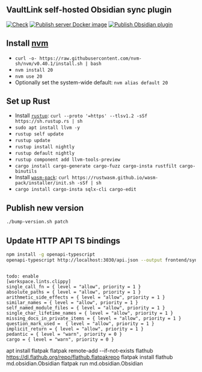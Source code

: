 ## VaultLink self-hosted Obsidian sync plugin

[![Check](https://github.com/schmelczer/vault-link/actions/workflows/check.yml/badge.svg)](https://github.com/schmelczer/vault-link/actions/workflows/check.yml)
[![Publish server Docker image](https://github.com/schmelczer/vault-link/actions/workflows/publish-docker.yml/badge.svg)](https://github.com/schmelczer/vault-link/actions/workflows/publish-docker.yml)
[![Publish Obsidian plugin](https://github.com/schmelczer/vault-link/actions/workflows/publish-plugin.yml/badge.svg)](https://github.com/schmelczer/vault-link/actions/workflows/publish-plugin.yml)


## Install [nvm](https://github.com/nvm-sh/nvm)

- `curl -o- https://raw.githubusercontent.com/nvm-sh/nvm/v0.40.1/install.sh | bash`
- `nvm install 20`
- `nvm use 20`
- Optionally set the system-wide default: `nvm alias default 20`


## Set up Rust

- Install [`rustup`](https://rustup.rs): `curl --proto '=https' --tlsv1.2 -sSf https://sh.rustup.rs | sh`
- `sudo apt install llvm -y`
- `rustup self update`
- `rustup update`
- `rustup install nightly`
- `rustup default nightly`
- `rustup component add llvm-tools-preview`
- `cargo install cargo-generate cargo-fuzz cargo-insta rustfilt cargo-binutils`
- Install [`wasm-pack`](https://rustwasm.github.io/wasm-pack/installer): `curl https://rustwasm.github.io/wasm-pack/installer/init.sh -sSf | sh`
- `cargo install cargo-insta sqlx-cli cargo-edit`


## Publish new version 

```sh
./bump-version.sh patch
```


## Update HTTP API TS bindings

```sh 
npm install -g openapi-typescript
openapi-typescript http://localhost:3030/api.json --output frontend/sync-client/src/services/types.ts
```

```

todo: enable
[workspace.lints.clippy]
single_call_fn = { level = "allow", priority = 1 }
absolute_paths = { level = "allow", priority = 1 }
arithmetic_side_effects = { level = "allow", priority = 1 }
similar_names = { level = "allow", priority = 1 }
self_named_module_files = { level = "allow", priority = 1 }
single_char_lifetime_names = { level = "allow", priority = 1 }
missing_docs_in_private_items = { level = "allow", priority = 1 }
question_mark_used =  { level = "allow", priority = 1 }
implicit_return = { level = "allow", priority = 1 }
pedantic = { level = "warn", priority = 0 }
cargo = { level = "warn", priority = 0 }

```

apt install flatpak
flatpak remote-add --if-not-exists flathub https://dl.flathub.org/repo/flathub.flatpakrepo
flatpak install flathub md.obsidian.Obsidian
flatpak run md.obsidian.Obsidian
